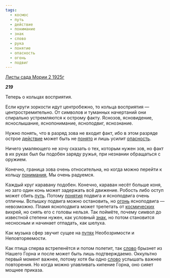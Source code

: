 ```yaml
---
tags:
  - космос
  - путь
  - действие
  - понимание
  - знак
  - слово
  - рука
  - понятие
  - опасность
  - огонь
  - подвиг
---
```

[Листы сада Мории 2 1925г](https://127.0.0.1:4002/agni/1925)

___219___

Теперь о кольцах восприятия.   

Если круги зоркости идут центробежно, то кольца восприятия — центростремительно. От символов и туманных начертаний они спирально устремляются к острому факту. Яснозов, ясновидение, яснослышание, яснопонимание, ясноподвиг, яснознание.   

Нужно понять, что в разряд зова не входит факт, ибо в этом разряде острое [действие](../../../tags/#действие) может быть не [понято](../../../tags/#понятие) и лишь усилит [опасность](../../../tags/#опасность).   

Ничего умаляющего не хочу сказать о тех, которым нужен зов, но факт в их руках был бы подобен заряду ружья, при незнании обращаться с оружием.   

Конечно, граница зова очень относительна, но когда можно перейти к кольцу [понимания](../../../tags/#понимание), Мы очень радуемся.   

Каждый круг каравану подобен. Конечно, караван несёт больше коня, но зато один конь может задержать всё движение. Робость либо оступ может сбить [путь](../../../tags/#путь). Потому [понятия](../../../tags/#понятие) подвига и ясноподвига очень отличны. Вспышку подвига можно остановить, но [огонь](../../../tags/#огонь) ясноподвига — невозможно. Пламя ясноподвига может трепетать от [космических](../../../tags/#космос) вихрей, но снять его с головы нельзя. Так поймёте, почему символ до известной степени нужен, как условный [знак](../../../tags/#знак), но потом становится несносным и начинает отпадать, как шелуха.   

Как музыка сфер звучит сущее на [путях](../../../tags/#путь) Необозримости и Неповторяемости.   

Как птица сперва встрепенётся и потом полетит, так [слово](../../../tags/#слово) брызнет из Нашего Горна и после может быть лишь подтверждаемо. Оккультно первый момент важнее, потому хотя бы одно [слово](../../../tags/#слово) услышать важнее повторения. Но когда можно улавливать кипение Горна, оно сияет мощнее приказа.   

